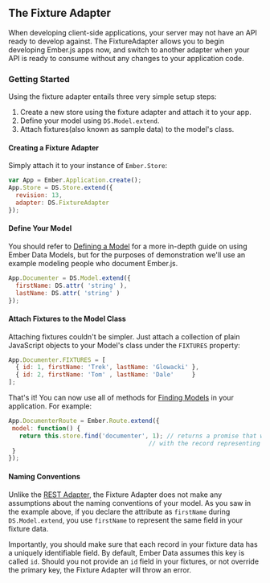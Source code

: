 ## The Fixture Adapter

When developing client-side applications, your server may not have an API ready
to develop against. The FixtureAdapter allows you to begin developing Ember.js
apps now, and switch to another adapter when your API is ready to consume
without any changes to your application code.

### Getting Started

Using the fixture adapter entails three very simple setup steps:

1. Create a new store using the fixture adapter and attach it to your app.
2. Define your model using `DS.Model.extend`.
3. Attach fixtures(also known as sample data) to the model's class.

#### Creating a Fixture Adapter

Simply attach it to your instance of `Ember.Store`:

```javascript
var App = Ember.Application.create();
App.Store = DS.Store.extend({
  revision: 13,
  adapter: DS.FixtureAdapter
});
```

#### Define Your Model

You should refer to [Defining a Model][1] for a more in-depth guide on using
Ember Data Models, but for the purposes of demonstration we'll use an example
modeling people who document Ember.js.

```javascript
App.Documenter = DS.Model.extend({
  firstName: DS.attr( 'string' ),
  lastName: DS.attr( 'string' )
});
```

#### Attach Fixtures to the Model Class

Attaching fixtures couldn't be simpler. Just attach a collection of plain
JavaScript objects to your Model's class under the `FIXTURES` property:

```javascript
App.Documenter.FIXTURES = [
  { id: 1, firstName: 'Trek', lastName: 'Glowacki' },
  { id: 2, firstName: 'Tom' , lastName: 'Dale'     }
];
```

That's it! You can now use all of methods for [Finding Models][2] in your
application. For example:

```javascript
App.DocumenterRoute = Ember.Route.extend({
 model: function() {
   return this.store.find('documenter', 1); // returns a promise that will resolve
                                       // with the record representing Trek Glowacki
 }
});
```

#### Naming Conventions

Unlike the [REST Adapter][3], the Fixture Adapter does not make any assumptions
about the naming conventions of your model. As you saw in the example above,
if you declare the attribute as `firstName` during `DS.Model.extend`, you use
`firstName` to represent the same field in your fixture data.

Importantly, you should make sure that each record in your fixture data has
a uniquely identifiable field. By default, Ember Data assumes this key
is called `id`. Should you not provide an `id` field in your fixtures, or
not override the primary key, the Fixture Adapter will throw an error.

[1]: /guides/models/defining-models
[2]: /guides/models/finding-models
[3]: /guides/models/the-rest-adapter

